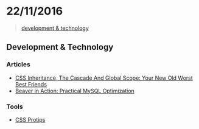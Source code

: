 # 22/11/2016

> [development & technology](#development--technology)


## Development & Technology

### Articles
- [CSS Inheritance, The Cascade And Global Scope: Your New Old Worst Best Friends](https://www.smashingmagazine.com/2016/11/css-inheritance-cascade-global-scope-new-old-worst-best-friends/)
- [Beaver in Action: Practical MySQL Optimization](https://www.sitepoint.com/beaver-in-action-practical-mysql-optimization)

### Tools
- [CSS Protips](https://github.com/AllThingsSmitty/css-protips)